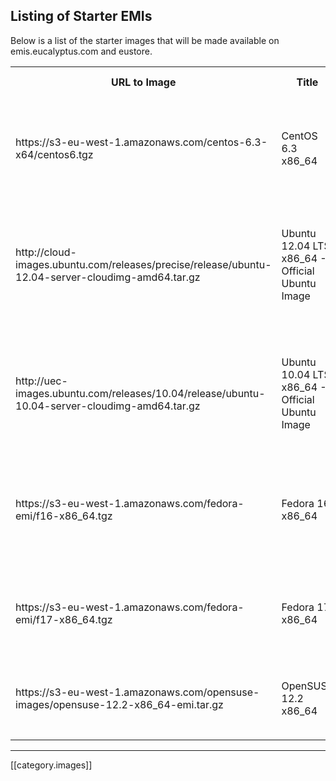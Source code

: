 ## Listing of Starter EMIs

Below is a list of the starter images that will be made available on emis.eucalyptus.com and eustore. 

<table>
    <tr>
       <th>URL to Image</th>
       <th>Title</th>
       <th>Owner</th>
       <th>Latest test</th>
       <th>Notes</th>
    </tr>
    <tr>
       <td>https://s3-eu-west-1.amazonaws.com/centos-6.3-x64/centos6.tgz</td>
       <td>CentOS 6.3 x86_64</td>
       <td>Olivier Renault - olivier.renault@eucalyptus.com</td>
       <td><a href="https://github.com/eucalyptus/image-verification-results/blob/master/centos6.3-eutester-testresults.txt">Test Results</a></td>
       <td>SELinux / iptables disabled. Root disk of 4.5G. Root user enable. It works w/ kexec kernel ( default kernel is provided as part of tar ).</td>
    </tr>
    <tr>
       <td>http://cloud-images.ubuntu.com/releases/precise/release/ubuntu-12.04-server-cloudimg-amd64.tar.gz</td>
       <td>Ubuntu 12.04 LTS x86_64 - Official Ubuntu Image</td>
       <td>Tom Ellis - tom.ellis@eucalyptus.com</td>
       <td>None</td>
       <td>Latest official Ubuntu image from cloud-images.ubuntu.com (if we use this link, it'll always pull the latest version of the image as they get updated frequently)</td>
    </tr>
    <tr>
       <td>http://uec-images.ubuntu.com/releases/10.04/release/ubuntu-10.04-server-cloudimg-amd64.tar.gz</td>
       <td>Ubuntu 10.04 LTS x86_64 - Official Ubuntu Image</td>
       <td>Tom Ellis - tom.ellis@eucalyptus.com</td>
       <td>None</td>
       <td>Latest official Ubuntu image from cloud-images.ubuntu.com (if we use this link, it'll always pull the latest version of the image as they get updated frequently)</td>
    </tr>
    </tr>
    <tr>
       <td>https://s3-eu-west-1.amazonaws.com/fedora-emi/f16-x86_64.tgz</td>
       <td>Fedora 16 x86_64</td>
       <td>Olivier Renault - olivier.renault@eucalyptus.com</td>
       <td><a href="https://github.com/eucalyptus/image-verification-results/blob/master/fedora16-eutester-testresults.txt">Test results</a></td>
       <td>SELinux / iptables disabled. Root disk of 4.5G. Root user enabled. It works w/ kexec kernel ( default kernel is provided as part of tar )</td>
    </tr>
    <tr>
       <td>https://s3-eu-west-1.amazonaws.com/fedora-emi/f17-x86_64.tgz</td>
       <td>Fedora 17 x86_64</td>
       <td>Olivier Renault - olivier.renault@eucalyptus.com</td>
       <td>None</td>
       <td>SELinux / iptables disabled. Root disk of 4.5G. Root user enabled. It works w/ kexec kernel ( default kernel is provided as part of tar )</td>
    </tr>
    <tr>
       <td>https://s3-eu-west-1.amazonaws.com/opensuse-images/opensuse-12.2-x86_64-emi.tar.gz</td>
       <td>OpenSUSE 12.2 x86_64</td>
       <td>Lester Wade - lester@eucalyptus.com</td>
       <td><a href="https://github.com/eucalyptus/image-verification-results/blob/master/opensuse12.2-eutester-testresults.txt">Test Results</a></td>
       <td>SUSE Firewall off.  Root disk of 2.5G.  Root user enabled.  Working with kexec kernel and ramdisk.</td>
    </tr>
    <tr>
       <td></td>
       <td></td>
       <td></td>
       <td></td>
       <td></td>
    </tr>
    <tr>
       <td></td>
       <td></td>
       <td></td>
       <td></td>
       <td></td>
    </tr>
</table>

*****

[[category.images]]